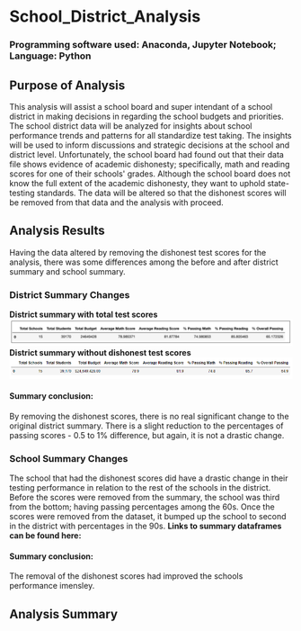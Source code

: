 # School_District_Analysis
### Programming software used: Anaconda, Jupyter Notebook; Language: Python

## Purpose of Analysis
This analysis will assist a school board and super intendant of a school district in making decisions in regarding the school budgets and priorities. The school district data will be analyzed for insights about school performance trends and patterns for all standardize test taking. The insights will be used to inform discussions and strategic decisions at the school and district level. Unfortunately, the school board had found out that their data file shows evidence of academic dishonesty; specifically, math and reading scores for one of their schools' grades. Although the school board does not know the full extent of the academic dishonesty, they want to uphold state-testing standards. The data will be altered so that the dishonest scores will be removed from that data and the analysis with proceed. 
## Analysis Results
Having the data altered by removing the dishonest test scores for the analysis, there was some differences among the before and after district summary and school summary.
### District Summary Changes
**District summary with total test scores**
![](https://github.com/Ariannatopbjerg/School_District_Analysis/blob/main/images/districtsum_old.PNG)
**District summary without dishonest test scores**
![](https://github.com/Ariannatopbjerg/School_District_Analysis/blob/main/images/districtsum_new.PNG)
#### Summary conclusion:
By removing the dishonest scores, there is no real significant change to the original district summary. There is a slight reduction to the percentages of passing scores - 0.5 to 1% difference, but again, it is not a drastic change.
### School Summary Changes
The school that had the dishonest scores did have a drastic change in their testing performance in relation to the rest of the schools in the district. Before the scores were removed from the summary, the school was third from the bottom; having passing percentages among the 60s. Once the scores were removed from the dataset, it bumped up the school to second in the district with percentages in the 90s. 
**Links to summary dataframes can be found here:** 
#### Summary conclusion:
The removal of the dishonest scores had improved the schools performance imensley. 
## Analysis Summary 
